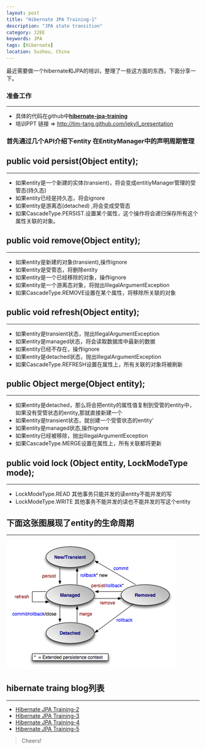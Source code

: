 ```yaml
---
layout: post
title: "Hibernate JPA Training-1"
description: "JPA state transition"
category: J2EE 
keywords: JPA
tags: [Hibernate]
location: Suzhou, China
---
```


最近需要做一个hibernate和JPA的培训，整理了一些这方面的东西，下面分享一下。

### 准备工作
---

- 具体的代码在github中[**hibernate-jpa-training**](https://github.com/tim-tang/hibernate-jpa-training)
- 培训PPT 链接 => <http://tim-tang.github.com/jekyll_presentation> 

### 首先通过几个API介绍下entity 在EntityManager中的声明周期管理

## public void persist(Object entity); 
---

- 如果entity是一个新建的实体(transient)，将会变成entitiyManager管理的受管态(持久态)
- 如果entity已经是持久态，将会ignore
- 如果entity是游离态(detached) ,将会变成受管态
- 如果CascadeType.PERSIST.设置某个属性，这个操作将会递归保存所有这个属性关联的对象。

## public void remove(Object entity);
---

- 如果entity是新建的对象(transient),操作ignore
- 如果entity是受管态，将删除entity
- 如果entity是一个已经移除的对象，操作ignore
- 如果entity是一个游离态对象，将抛出IllegalArgumentException
- 如果CascadeType.REMOVE设置在某个属性，将移除所关联的对象

## public void refresh(Object entity);
---

- 如果entity是transient状态，抛出IllegalArgumentException
- 如果entity是managed状态，将会读取数据库中最新的数据
- 如果entity已经不存在，操作ignore
- 如果entity是detached状态，抛出IllegalArgumentException
- 如果CascadeType.REFRESH设置在属性上，所有关联的对象将被刷新

## public Object merge(Object entity);
---

- 如果entity是detached，那么将会把entity的属性值复制到受管的entity中，如果没有受管状态的entity,那就直接新建一个
- 如果entity是transient状态，就创建一个受管状态的entity'
- 如果entity是managed状态,操作ignore
- 如果entity已经被移除，抛出IllegalArgumentException
- 如果CascadeType.MERGE设置在属性上，所有关联都将更新

## public void lock (Object entity, LockModeType mode);
---

- LockModeType.READ 其他事务只能并发的读entity不能并发的写
- LockModeType.WRITE 其他事务不能并发的读也不能并发的写这个entity

##  下面这张图展现了entity的生命周期
---

![JPA-state-transition](/images/post/jpa-state-transitions.png)


## hibernate traing blog列表
---
- [Hibernate JPA Training-2](http://timtang.me/blog/2013/03/29/hibernate-training-2/)
- [Hibernate JPA Training-3](http://timtang.me/blog/2013/03/30/hibernate-training-3/)
- [Hibernate JPA Training-4](http://timtang.me/blog/2013/03/30/hibernate-training-4/)
- [Hibernate JPA Training-5](http://timtang.me/blog/2013/03/30/hibernate-training-5/)

> Cheers!
